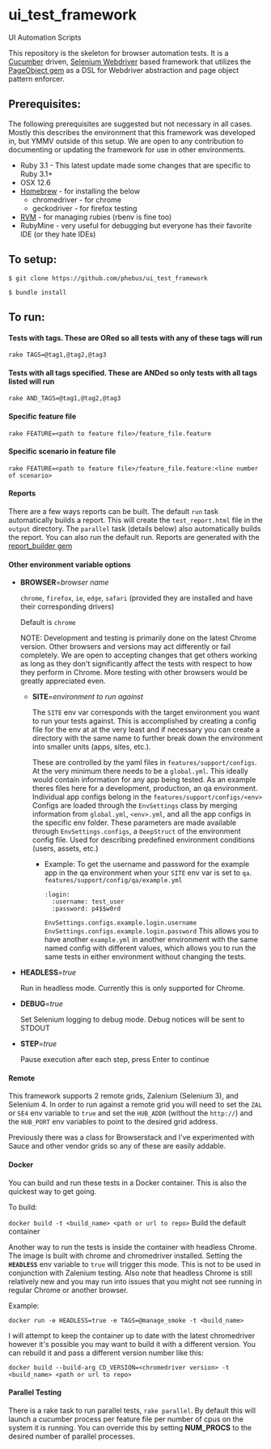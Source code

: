 # ui_test_framework
UI Automation Scripts

This repository is the skeleton for browser automation tests. It is a [Cucumber](https://cucumber.io/) driven, [Selenium Webdriver](http://www.seleniumhq.org/docs/03_webdriver.jsp) based framework
that utilizes the [PageObject gem](https://github.com/cheezy/page-object) as a DSL for Webdriver abstraction
and page object pattern enforcer.

## Prerequisites:

   The following prerequisites are suggested but not necessary in all
   cases. Mostly this describes the environment that this framework
   was developed in, but YMMV outside of this setup. We are open to
   any contribution to documenting or updating the framework for use 
   in other environments.
    
   * Ruby 3.1 - This latest update made some changes that are specific to Ruby
3.1+
   * OSX 12.6
   * [Homebrew](http://brew.sh/) - for installing the below
       * chromedriver - for chrome
       * geckodriver - for firefox testing
   * [RVM](https://rvm.io/) - for managing rubies (rbenv is fine too)
   * RubyMine - very useful for debugging but everyone has their favorite
                IDE (or they hate IDEs)
   

## To setup:
   `$ git clone https://github.com/phebus/ui_test_framework`
   
   `$ bundle install`
    
## To run: ##

#### Tests with tags. These are ORed so all tests with any of these tags will run
`rake TAGS=@tag1,@tag2,@tag3`

#### Tests with all tags specified. These are ANDed so only tests with all tags listed will run
`rake AND_TAGS=@tag1,@tag2,@tag3`

#### Specific feature file
`rake FEATURE=<path to feature file>/feature_file.feature`

#### Specific scenario in feature file
`rake FEATURE=<path to feature file>/feature_file.feature:<line number of scenario>`

#### Reports
There are a few ways reports can be built. The default `run` task automatically builds a report.
This will create the `test_report.html` file in the `output` directory. The `parallel` task (details below) also automatically
builds the report. You can also run the default run. Reports are generated with the [report_builder gem](https://github.com/rajatthareja/ReportBuilder)

#### Other environment variable options
* **BROWSER**=*browser name*

  `chrome`, `firefox`, `ie`, `edge`, `safari` (provided they are
  installed and have their corresponding drivers)

  Default is `chrome`

  NOTE: Development and testing is primarily done on the latest Chrome version. Other browsers and versions may
  act differently or fail completely. We are open to accepting changes that get others working as long as they don't
  significantly affect the tests with respect to how they perform in Chrome. More testing with other browsers would be
  greatly appreciated even.

    * **SITE**=*environment to run against*

      The `SITE` env var corresponds with the target environment you want to run
      your tests against. This is accomplished by creating a config file for the env at
      at the very least and if necessary you can create a directory with the same name
      to further break down the environment into smaller units (apps, sites, etc.). 
      
      These are controlled by the yaml files in `features/support/configs`. At the very minimum
      there needs to be a `global.yml`. This ideally would contain information for any app being 
      tested. As an example theres files here for a development, production, an qa environment. 
      Individual app configs belong in the `features/support/configs/<env>`
      Configs are loaded through the `EnvSettings` class by merging information from
      `global.yml`, `<env>.yml`, and all the app configs in the specific env folder.
      These parameters are made available through `EnvSettings.configs`,
      a `DeepStruct` of the environment config file.
      Used for describing predefined environment conditions (users,
      assets, etc.)

        * Example:
          To get the username and password for the example app in the qa environment 
          when your `SITE` env var is set to `qa`. 
          `features/support/config/qa/example.yml` 
          ```
          :login:
            :username: test_user
            :password: p4$$w0rd
          ```
          `EnvSettings.configs.example.login.username`
          `EnvSettings.configs.example.login.password`
        This allows you to have another `example.yml` in another environment with the same
        named config with different values, which allows you to run the same tests in either
        environment without changing the tests.

* **HEADLESS**=*true*

  Run in headless mode. Currently this is only supported for Chrome.

* **DEBUG**=*true*

  Set Selenium logging to debug mode. Debug notices will be sent to STDOUT

* **STEP**=*true*

  Pause execution after each step, press Enter to continue

#### Remote
This framework supports 2 remote grids, Zalenium (Selenium 3), and Selenium 4. 
In order to run against a remote grid you will need to set the `ZAL` or `SE4` env variable to `true`
and set the `HUB_ADDR` (without the `http://`) and the `HUB_PORT` env variables to point to the desired grid address.

Previously there was a class for Browserstack and I've experimented with Sauce and other vendor grids
so any of these are easily addable. 

#### Docker

You can build and run these tests in a Docker container. This is also the quickest way to get going.

To build:

`docker build -t <build_name> <path or url to repo>` Build the default container

Another way to run the tests is inside the container with headless Chrome. The image is built with chrome and
chromedriver installed. Setting the **`HEADLESS`** env variable to `true` will trigger this mode. This is
not to be used in conjunction with Zalenium testing. Also note that headless Chrome is still relatively new and
you may run into issues that you might not see running in regular Chrome or another browser.

Example:

`docker run -e HEADLESS=true -e TAGS=@manage_smoke -t <build_name>`

I will attempt to keep the container up to date with the latest chromedriver however it's possible you may want to build
it with a different version. You can rebuild it and pass a different version number like this:

`docker build --build-arg CD_VERSION=<chromedriver version> -t <build_name> <path or url to repo>`

#### Parallel Testing

There is a rake task to run parallel tests, `rake parallel`. By default this will launch a cucumber process per feature file per number
of cpus on the system it is running. You can override this by setting **NUM_PROCS** to the desired number of parallel
processes.
